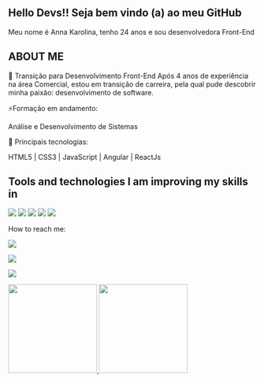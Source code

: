 ## Hello Devs!! Seja bem vindo (a) ao meu GitHub
Meu nome é Anna Karolina, tenho 24 anos e sou desenvolvedora Front-End

## ABOUT ME 

🔭 Transição para Desenvolvimento Front-End
Após 4 anos de experiência na área Comercial, estou em transição de carreira, pela qual pude descobrir minha paixão: desenvolvimento de software.  

⚡Formação em andamento: 

Análise e Desenvolvimento de Sistemas 

🌱 Principais tecnologias: 

HTML5 | CSS3 | JavaScript | Angular | ReactJs

## Tools and technologies I am improving my skills in

<img src="https://cdn.jsdelivr.net/gh/devicons/devicon@latest/icons/javascript/javascript-original.svg" />
          
<img src="https://cdn.jsdelivr.net/gh/devicons/devicon@latest/icons/html5/html5-original-wordmark.svg" />
          
<img src="https://cdn.jsdelivr.net/gh/devicons/devicon@latest/icons/react/react-original-wordmark.svg" />
          
<img src="https://cdn.jsdelivr.net/gh/devicons/devicon@latest/icons/angular/angular-original.svg" />
          
<img src="https://cdn.jsdelivr.net/gh/devicons/devicon@latest/icons/python/python-original-wordmark.svg" />

How to reach me:    

<a href="https://instagram.com/_a.karolinaa" target="_blank"><img loading="lazy" src="https://img.shields.io/badge/-Instagram-%23E4405F?style=for-the-badge&logo=instagram&logoColor=white" target="_blank"></a>

<a href = "mailto:anna.sampaio01@gmail.com"><img loading="lazy" src="https://img.shields.io/badge/Gmail-D14836?style=for-the-badge&logo=gmail&logoColor=white" target="_blank"></a>

<a href="https://www.linkedin.com/in/anna-karolina-51b8a3214" target="_blank"><img loading="lazy" src="https://img.shields.io/badge/-LinkedIn-%230077B5?style=for-the-badge&logo=linkedin&logoColor=white" target="_blank"></a>   
</div>

 <div>
<a href="https://github.com/annakdss">
<img loading="lazy" height="180em" src="https://github-readme-stats.vercel.app/api/top-langs/?username=seu-usuário-aqui&layout=compact&langs_count=7&theme=dracula"/>
<img loading="lazy" height="180em" src="https://github-readme-stats.vercel.app/api?username=seu-usuário-aqui&show_icons=true&theme=dracula&include_all_commits=true&count_private=true"/>
</div>


<!--
**annakdss/annakdss** is a ✨ _special_ ✨ repository because its `README.md` (this file) appears on your GitHub profile.


- 🔭 I’m currently working on the commercial area of an industry as a salesperson, so I found myself in the tech field and I am taking the initiative in my career transition.
- 🌱 I’m currently learning Programming Logic with JavaScript, HTML, CSS, React, and Angular.
- I am seeking guidance on how to continue building my portfolio and projects.
- 👯 I’m looking to collaborate on Front-End
- 😄 Pronouns: She/Her
- ⚡ Fun fact: I love spending quality time with the people I care about.

## Tools and technologies I am improving my skills in

            <img src="https://cdn.jsdelivr.net/gh/devicons/devicon@latest/icons/javascript/javascript-original.svg" />
          
            <img src="https://cdn.jsdelivr.net/gh/devicons/devicon@latest/icons/html5/html5-original-wordmark.svg" />
          
            <img src="https://cdn.jsdelivr.net/gh/devicons/devicon@latest/icons/react/react-original-wordmark.svg" />
          
            <img src="https://cdn.jsdelivr.net/gh/devicons/devicon@latest/icons/angular/angular-original.svg" />
          
            <img src="https://cdn.jsdelivr.net/gh/devicons/devicon@latest/icons/python/python-original-wordmark.svg" />

## How to reach me:    

<a href="https://instagram.com/_a.karolinaa" target="_blank"><img loading="lazy" src="https://img.shields.io/badge/-Instagram-%23E4405F?style=for-the-badge&logo=instagram&logoColor=white" target="_blank"></a>

<a href = "mailto:anna.sampaio01@gmail.com"><img loading="lazy" src="https://img.shields.io/badge/Gmail-D14836?style=for-the-badge&logo=gmail&logoColor=white" target="_blank"></a>

<a href="https://www.linkedin.com/in/anna-karolina-51b8a3214" target="_blank"><img loading="lazy" src="https://img.shields.io/badge/-LinkedIn-%230077B5?style=for-the-badge&logo=linkedin&logoColor=white" target="_blank"></a>   
</div>

 <div>
<a href="https://github.com/annakdss">
<img loading="lazy" height="180em" src="https://github-readme-stats.vercel.app/api/top-langs/?username=seu-usuário-aqui&layout=compact&langs_count=7&theme=dracula"/>
<img loading="lazy" height="180em" src="https://github-readme-stats.vercel.app/api?username=seu-usuário-aqui&show_icons=true&theme=dracula&include_all_commits=true&count_private=true"/>
</div>

